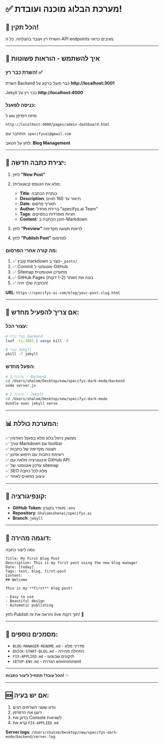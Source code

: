 # ✅ מערכת הבלוג מוכנה ועובדת!

## 🎉 הכל תקין!

השרת רץ ועובד בהצלחה. כל ה-API endpoints מגיבים כראוי.

---

## 🚀 איך להשתמש - הוראות פשוטות

### השרת כבר רץ! ✅

השרת Backend כבר פועל ברקע על **http://localhost:3001**

Jekyll כבר רץ על **http://localhost:4000**

### כניסה לפאנל:

פתח דפדפן וגש ל:
```
http://localhost:4000/pages/admin-dashboard.html
```

התחבר עם: `specifysai@gmail.com`

לחץ על הטאב: **Blog Management**

---

## 📝 יצירת כתבה חדשה:

1. לחץ **"New Post"**
2. מלא את הטופס (באנגלית):
   - **Title**: כותרת הכתבה
   - **Description**: תיאור עד 160 תווים
   - **Date**: תאריך פרסום
   - **Author**: ברירת מחדל "specifys.ai Team"
   - **Tags**: תגיות מופרדות בפסיקים
   - **Content**: תוכן הכתבה ב-Markdown

3. לחץ **"Preview"** לראות תצוגה מקדימה
4. לחץ **"Publish Post"** לפרסום

### מה קורה אחרי הפרסום:

1. ✅ קובץ markdown נוצר ב-`_posts/`
2. ✅ Commit אוטומטי ל-GitHub
3. ✅ Sitemap מתעדכן אוטומטית
4. ✅ GitHub Pages בונה את האתר (1-2 דקות)
5. ✅ הכתבה שלך חיה!

**URL**: `https://specifys-ai.com/blog/your-post-slug.html`

---

## 🔄 אם צריך להפעיל מחדש:

### עצור הכל:
```bash
# עצור שרת backend
lsof -ti:3001 | xargs kill -9

# עצור Jekyll
pkill -f jekyll
```

### הפעל מחדש:
```bash
# טרמינל 1 - Backend
cd /Users/shalom/Desktop/new/specifys-dark-mode/backend
node server.js

# טרמינל 2 - Jekyll  
cd /Users/shalom/Desktop/new/specifys-dark-mode
bundle exec jekyll serve
```

---

## 📊 המערכת כוללת:

✅ ממשק ניהול בלוג מלא בפאנל האדמין  
✅ עורך Markdown עם toolbar  
✅ תצוגה מקדימה של כתבות  
✅ רשימת כתבות עם חיפוש וסינון  
✅ אינטגרציה מלאה עם GitHub API  
✅ עדכון אוטומטי של sitemap  
✅ SEO מלא לכל כתבה  
✅ עיצוב מתאים לאתר  

---

## 🔑 קונפיגורציה:

- **GitHub Token**: מוגדר בקובץ `.env`
- **Repository**: `Shalomcohenai/specifys.ai`
- **Branch**: `jekyll`

---

## 🎯 דוגמה מהירה:

נסה ליצור כתבה:

```
Title: My First Blog Post
Description: This is my first post using the new blog manager
Date: [today]
Tags: test, blog, first-post
Content:
## Welcome

This is my **first** blog post!

- Easy to use
- Beautiful design
- Automatic publishing
```

לחץ Publish ותראה את זה live תוך דקות! 🚀

---

## 📖 מסמכים נוספים:

- `BLOG-MANAGER-README.md` - מדריך מלא
- `QUICK-START-BLOG.md` - התחלה מהירה
- `FIX-APPLIED.md` - תיקונים שבוצעו
- `SETUP-ENV.md` - הגדרת environment

---

**הכל עובד! תתחיל ליצור כתבות!** ✨

---

## 🆘 אם יש בעיה:

1. וודא ששני השרתים רצים
2. רענן את הדפדפן
3. בדוק את Console לשגיאות
4. קרא את `FIX-APPLIED.md`

**Server logs**: `/Users/shalom/Desktop/new/specifys-dark-mode/backend/server.log`

